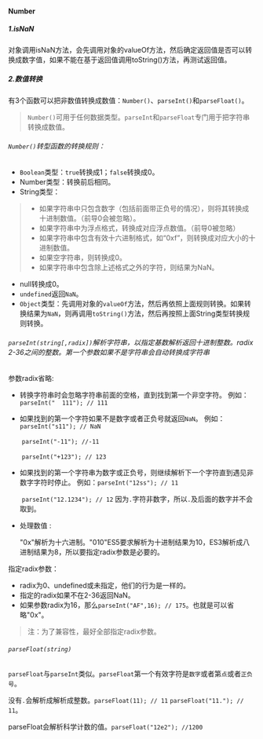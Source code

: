 #### Number

##### 1.isNaN

对象调用isNaN方法，会先调用对象的valueOf方法，然后确定返回值是否可以转换成数字值，如果不能在基于返回值调用toString()方法，再测试返回值。

##### 2.数值转换

有3个函数可以把非数值转换成数值：`Number()`、`parseInt()`和`parseFloat()`。

> `Number()`可用于任何数据类型。`parseInt`和`parseFloat`专门用于把字符串转换成数值。

###### `Number()`转型函数的转换规则：

- `Boolean`类型：`true`转换成1；`false`转换成0。
- Number类型：转换前后相同。
- String类型：

> - 如果字符串中只包含数字（包括前面带正负号的情况），则将其转换成十进制数值。（前导0会被忽略）。
> - 如果字符串中为浮点格式，转换成对应浮点数值。（前导0被忽略）
> - 如果字符串中包含有效十六进制格式，如“0xf”，则转换成对应大小的十进制数值。
> - 如果空字符串，则转换成0。
> - 如果字符串中包含除上述格式之外的字符，则结果为NaN。

- null转换成0。
- `undefined`返回`NaN`。
- `Object`类型：先调用对象的`valueOf`方法，然后再依照上面规则转换。如果转换结果为`NaN`，则再调用`toString()`方法，然后再按照上面String类型转换规则转换。

###### `parseInt(string[,radix])`解析字符串，以指定基数解析返回十进制整数。radix 2-36之间的整数。第一个参数如果不是字符串会自动转换成字符串

参数radix省略:

- 转换字符串时会忽略字符串前面的空格，直到找到第一个非空字符。
  例如：`parseInt("  111"); // 111`

- 如果找到的第一个字符如果不是数字或者正负号就返回`NaN`。
  例如：`parseInt("s11"); // NaN`

  ​			`parseInt("-11"); //-11`

  ​			`parseInt("+123"); // 123`

- 如果找到的第一个字符串为数字或正负号，则继续解析下一个字符直到遇见非数字字符时停止。
  例如：`parseInt("12ss"); // 11`

  ​			`parseInt("12.1234"); // 12` 因为`.`字符非数字，所以`.`及后面的数字并不会取到。

- 处理数值 :

  "0x"解析为十六进制。"010"ES5要求解析为十进制结果为10，ES3解析成八进制结果为8，所以要指定radix参数是必要的。

指定radix参数：

- radix为0、undefined或未指定，他们的行为是一样的。
- 指定的radix如果不在2-36返回NaN。
- 如果参数radix为16，那么`parseInt("AF",16); // 175`。也就是可以省略"0x"。

> 注：为了兼容性，最好全部指定radix参数。

###### `parseFloat(string)`

`parseFloat`与`parseInt`类似。`parseFloat`第一个有效字符是`数字`或者第`点`或者`正负号`。

没有`.`会解析成解析成整数。`parseFloat(11); // 11` `parseFloat("11."); // 11`。

parseFloat会解析科学计数的值。`parseFloat("12e2"); //1200` 